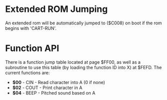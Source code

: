 # Extended ROM Jumping

An extended rom will be automatically jumped to ($C008) on boot if the rom begins with 'CART-RUN'.

# Function API

There is a function jump table located at page $FF00, as well as a subroutine to use this table (by loading the function ID into X) at $FEFD. The current functions are:

* **$00** - CIN - Read character into A (0 if none)
* **$02** - COUT - Print character in A
* **$04** - BEEP - Pitched sound based on A